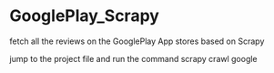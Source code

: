 # GooglePlay_Scrapy
fetch all the reviews on the GooglePlay App stores based on Scrapy

jump to the project file and run the command
scrapy crawl google
